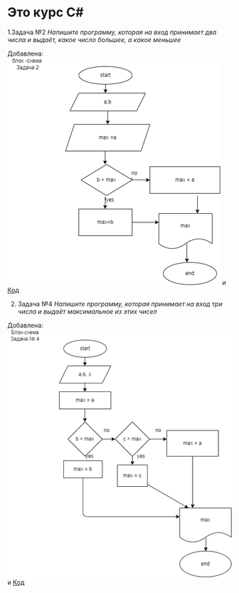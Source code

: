 # Это курс С#

1.Задача №2
*Напишите программу, которая на вход принимает два числа и выдаёт, какое число большее, а какое меньшее*

Добавлена:![БЛОК-СХЕМА](qwerty1/1.drawio.png) и [Код](qwerty1/Program.cs)

2. Задача №4
*Напишите программу, которая принимает на вход три числа и выдаёт максимальное из этих чисел*

Добавлена:![БЛОК-СХЕМА](qwerty2/2.drawio.png) и [Код](qwerty2/Program.cs)